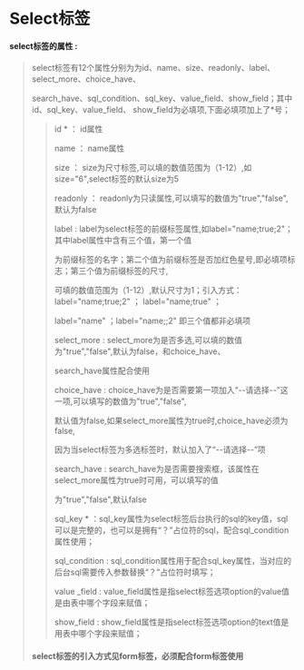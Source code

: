 # Select**标签**

#### select**标签的属性 :**

> select标签有12个属性分别为为id、name、size、readonly、label、select\_more、choice\_have、
>
> search\_have、sql\_condition、sql\_key、value\_field、show\_field；其中id、sql\_key、value\_field、 show\_field为必填项,下面必填项加上了\*号；
>
> > id \* ： id属性
> >
> > name ： name属性
> >
> > size ： size为尺寸标签,可以填的数值范围为（1-12）,如size="6",select标签的默认size为5
> >
> > readonly ： readonly为只读属性,可以填写的数值为"true","false",默认为false
> >
> > label : label为select标签的前缀标签属性,如label="name;true;2"；其中label属性中含有三个值，第一个值
> >
> > 为前缀标签的名字；第二个值为前缀标签是否加红色星号,即必填项标志；第三个值为前缀标签的尺寸,
> >
> > 可填的数值范围为（1-12）,默认尺寸为1；引入方式：label="name;true;2" ； label="name;true" ；
> >
> > label="name" ；label="name;;2" 即三个值都非必填项
> >
> > select\_more : select\_more为是否多选,可以填的数值为"true","false",默认为false，和choice\_have、
> >
> > search\_have属性配合使用
> >
> > choice\_have : choice\_have为是否需要第一项加入“--请选择--”这一项,可以填写的数值为"true","false",
> >
> > 默认值为false,如果select\_more属性为true时,choice\_have必须为false,
> >
> > 因为当select标签为多选标签时，默认加入了“--请选择--”项
> >
> > search\_have : search\_have为是否需要搜索框，该属性在select\_more属性为true时可用，可以填写的值
> >
> > 为"true","false",默认false
> >
> > sql\_key  \* ：sql\_key属性为select标签后台执行的sql的key值，sql可以是完整的，也可以是拥有“？”占位符的sql，配合sql\_condition属性使用；
> >
> > sql\_condition : sql\_condition属性用于配合sql\_key属性，当对应的后台sql需要传入参数替换“？”占位符时填写；
> >
> > value \_field : value\_field属性是指select标签选项option的value值是由表中哪个字段来赋值；
> >
> > show\_field : show\_field属性是指select标签选项option的text值是用表中哪个字段来赋值；
>
> #### select标签的引入方式见form标签，必须配合form标签使用



